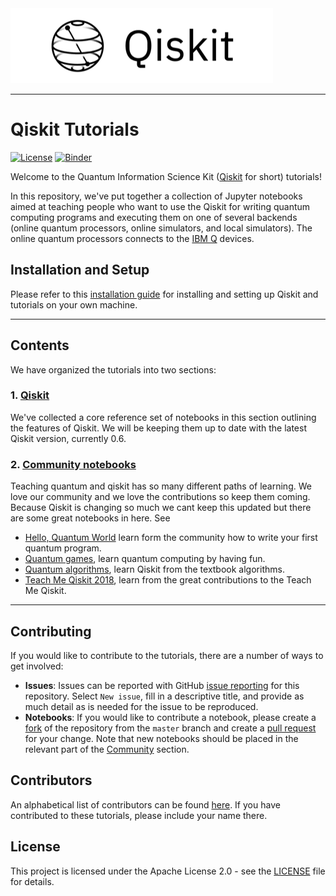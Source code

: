 
<img src="images/qiskit-heading.gif" >

***


# Qiskit Tutorials

[![License](https://img.shields.io/badge/License-Apache%202.0-blue.svg)](https://opensource.org/licenses/Apache-2.0)
[![Binder](https://mybinder.org/badge.svg)](https://mybinder.org/v2/gh/QISKit/qiskit-tutorial/master?filepath=index.ipynb)


Welcome to the Quantum Information Science Kit ([Qiskit](https://www.qiskit.org/) for short) tutorials!

In this repository, we've put together a collection of Jupyter notebooks aimed at teaching people who want to use the Qiskit for writing quantum computing programs and executing them on one of several backends (online quantum processors, online simulators, and local simulators). The online quantum processors connects to the [IBM Q](https://quantumexperience.ng.bluemix.net/qx/devices) devices.

## Installation and Setup
Please refer to this [installation guide](INSTALL.md) for installing and setting up Qiskit and tutorials on your own machine.

***

## Contents
We have organized the tutorials into two sections:

### 1. [Qiskit](qiskit/)<a id='qiskit'></a>
We've collected a core reference set of notebooks in this section outlining the features of Qiskit. We will be keeping them up to date with the latest Qiskit version, currently 0.6.  

### 2. [Community notebooks](community/)<a id='community'></a>
Teaching quantum and qiskit has so many different paths of learning. We love our community and we love the contributions so keep them coming. Because Qiskit is changing so much we cant keep this updated but there are some great notebooks in here. See 
- [Hello, Quantum World](community/hello_world/) learn form the community how to write your first quantum program.
- [Quantum games](community/hello_world/), learn quantum computing by having fun.
- [Quantum algorithms](community/algorithms/), learn Qiskit from the textbook algorithms. 
- [Teach Me Qiskit 2018](community/teach_me_qiskit_2018/), learn from the great contributions to the Teach Me Qiskit.

***  

## Contributing
If you would like to contribute to the tutorials, there are a number of ways to get involved:

* **Issues**: Issues can be reported with GitHub [issue reporting](https://github.com/QISKit/qiskit-tutorial/issues) for this repository. Select `New issue`, fill in a descriptive title, and provide as much detail as is needed for the issue to be reproduced.
* **Notebooks**: If you would like to contribute a notebook, please create a [fork](https://help.github.com/articles/fork-a-repo/) of the repository from the `master` branch and create a [pull request](https://help.github.com/articles/about-pull-requests/) for your change. Note that new notebooks should be placed in the relevant part of the [Community](community/) section. 

## Contributors
An alphabetical list of contributors can be found [here](CONTRIBUTORS.md). If you have contributed to these tutorials, please include your name there.

## License
This project is licensed under the Apache License 2.0 - see the [LICENSE](https://github.com/QISKit/qiskit-tutorial/blob/master/LICENSE) file for details.
